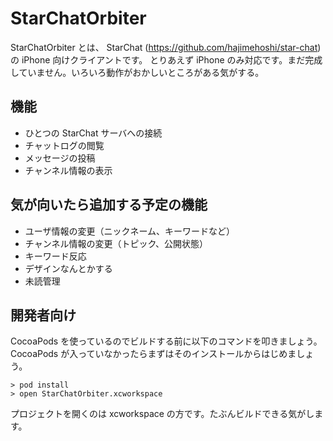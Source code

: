 StarChatOrbiter
====

StarChatOrbiter とは、 StarChat (https://github.com/hajimehoshi/star-chat) の iPhone 向けクライアントです。
とりあえず iPhone のみ対応です。まだ完成していません。いろいろ動作がおかしいところがある気がする。

機能
----
* ひとつの StarChat サーバへの接続
* チャットログの閲覧
* メッセージの投稿
* チャンネル情報の表示

気が向いたら追加する予定の機能
----
* ユーザ情報の変更（ニックネーム、キーワードなど）
* チャンネル情報の変更（トピック、公開状態）
* キーワード反応
* デザインなんとかする
* 未読管理

開発者向け
----
CocoaPods を使っているのでビルドする前に以下のコマンドを叩きましょう。CocoaPods が入っていなかったらまずはそのインストールからはじめましょう。

    > pod install
    > open StarChatOrbiter.xcworkspace 

プロジェクトを開くのは xcworkspace の方です。たぶんビルドできる気がします。